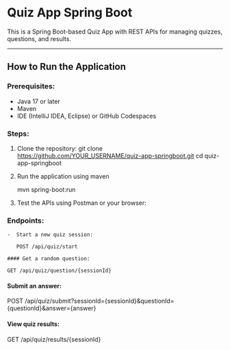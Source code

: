 # Quiz App Spring Boot

This is a Spring Boot-based Quiz App with REST APIs for managing quizzes, questions, and results.

---

## How to Run the Application

### Prerequisites:
- Java 17 or later
- Maven
- IDE (IntelliJ IDEA, Eclipse) or GitHub Codespaces

### Steps:
1. Clone the repository:
   git clone https://github.com/YOUR_USERNAME/quiz-app-springboot.git
   cd quiz-app-springboot
2. Run the application using maven
   
   mvn spring-boot:run
   
4. Test the APIs using Postman or your browser:
### Endpoints:
    -  Start a new quiz session:
     
       POST /api/quiz/start
       
    #### Get a random question:
     
    GET /api/quiz/question/{sessionId}


  #### Submit an answer:

POST /api/quiz/submit?sessionId={sessionId}&questionId={questionId}&answer={answer}

#### View quiz results:

GET /api/quiz/results/{sessionId}


